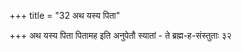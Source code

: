 +++
title = "32 अथ यस्य पिता"

+++
अथ यस्य पिता पितामह इति अनुपेतौ स्यातां - ते ब्रह्म-ह-संस्तुताः ३२